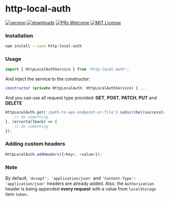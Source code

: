 # http-local-auth
[![version](https://img.shields.io/npm/v/http-local-auth.svg?style=flat-square)](http://npm.im/http-local-auth) [![downloads](https://img.shields.io/npm/dm/http-local-auth.svg?style=flat-square)](https://npm-stat.com/charts.html?package=http-local-auth&from=2016-11-24) [![PRs Welcome](https://img.shields.io/badge/PRs-welcome-brightgreen.svg?style=flat-square)](http://makeapullrequest.com) [![MIT License](https://img.shields.io/npm/l/http-local-auth.svg?style=flat-square)](http://opensource.org/licenses/MIT)

### Installation ###
```sh
npm install --save http-local-auth
```
### Usage ###
```javascript
import { HttpLocalAuthService } from 'http-local-auth';
```

And inject the service to the constructor:
```javascript
constructor (private HttpLocalAuth: HttpLocalAuthService) { ...
```
And you can use all request type provided: **GET**, **POST**, **PATCH**, **PUT** and **DELETE**
```javascript
HttpLocalAuth.get('/path-to-api-endpoint-or-file').subscribe((successCallback) => {
    // do something
}, (errorCallback) => {
    // do something
});
```
### Adding custom headers ###
```javascript
HttpLocalAuth.addHeaders({<key>, <value>});
```

### Note ###
By default, `'Accept': 'application/json'` and `'Content-Type': 'application/json'` headers are already added. Also, the `Authorization` header is being appended **every request** with  a value from `localStorage` item `token`.